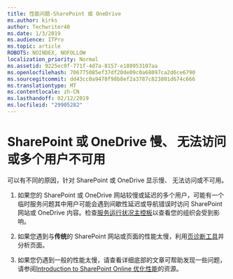 ```yaml
---
title: 性能问题-SharePoint 或 OneDrive
ms.author: kirks
author: Techwriter40
ms.date: 1/3/2019
ms.audience: ITPro
ms.topic: article
ROBOTS: NOINDEX, NOFOLLOW
localization_priority: Normal
ms.assetid: 9225ec0f-771f-4d7a-8157-e188953107aa
ms.openlocfilehash: 706775085ef37df20de09c0a68097ca2d6ce6790
ms.sourcegitcommit: dd43cc0a9470f98b8ef2a3787c823801d674c666
ms.translationtype: MT
ms.contentlocale: zh-CN
ms.lasthandoff: 02/12/2019
ms.locfileid: "29905282"
---
```

# <a name="sharepoint-or-onedrive-slow-inaccessible-or-unavailable-for-multiple-users"></a>SharePoint 或 OneDrive 慢、 无法访问或多个用户不可用

可以有不同的原因，针对 SharePoint 或 OneDrive 显示慢、 无法访问或不可用。 
  
1. 如果您的 SharePoint 或 OneDrive 网站较慢或延迟的多个用户，可能有一个临时服务问题其中用户可能会遇到间歇性延迟或导航错误时访问 SharePoint 网站或 OneDrive 内容。检查[服务运行状况主控板](https://admin.microsoft.com/AdminPortal/Home#/servicehealth)以查看您的组织会受到影响。 
  
2. 如果您遇到与**传统**的 SharePoint 网站或页面的性能太慢，利用[页诊断工具](https://aka.ms/perftool)并分析页面。 
  
3. 如果您仍遇到一般的性能太慢，请查看详细底部的文章可帮助发现一些问题，请参阅[Introduction to SharePoint Online 优化性能](https://go.microsoft.com/fwlink/?linkid=2024334)的资源。
  

